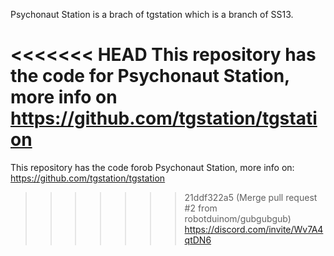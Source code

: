 Psychonaut Station is a brach of tgstation which is a branch of SS13.

<<<<<<< HEAD
This repository has the code for Psychonaut Station, more info on https://github.com/tgstation/tgstation
=======
This repository has the code forob Psychonaut Station, more info on: https://github.com/tgstation/tgstation
>>>>>>> 21ddf322a5 (Merge pull request #2 from robotduinom/gubgubgub)
https://discord.com/invite/Wv7A4qtDN6

